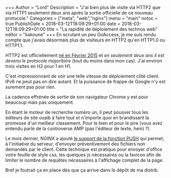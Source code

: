 +++
Author = "Lord"
Description = "J'ai bien plus de visite via HTTP2 que via HTTP1 seulement deux ans après la sortie officielle de ce nouveau protocole."
Categories = ["meta", "web","nginx"]
menu = "main"
notoc = true
PublishDate = 2018-03-12T18:09:29+01:00
date = 2018-03-12T18:09:29+01:00
title = "La rapidité de déploiement des technos web"
editor = "kakoune"
+++
En scrutant un peu GoAccess, je me suis rendu compte que j'avais désormais plus de visiteurs en HTTP2 qu'en HTTP1.0 ou HTTP1.1.

HTTP2 est officiellement [né en Février 2015](https://www.ietf.org/blog/http2-approved/) et *en seulement deux ans il est devenu le protocole majoritaire* (tout du moins dans mon cas).
J'ai environ trois visites en H2 pour 1 en H1.

C'est impressionnant de voir une telle vitesse de déploiement côté client.
IPv6 ne peut pas en dire autant.
Et la puissance de frappe de Google n'y est surement pas pour rien.

La cadence effrénée de sortie de son navigateur Chrome y est pour beaucoup mais pas uniquement.

En étant le moteur de recherche numéro un, il peut pousser tous les éditeurs de site ouaib à faire tout et n'importe quoi en brandissant la promesse d'un meilleur classement.
Pour le bien et pour le pire (vous avez entendu parlé de la controverse AMP (pas l'éditeur de texte, hein) ?).

Le mois dernier, NGINX a ajouté [le support de la fonction PUSH](https://hg.nginx.org/nginx/rev/641306096f5b) qui permet, à l'initiative du serveur, d'envoyer préventivement des fichiers non demandés par le client.
Cette technique est pratique pour envoyer d'office votre feuille de style css, les quelques js nécessaires ou la favicon afin de limiter le nombre de requêtes nécessaires à l'affichage complet de la page.

Bref je foutrait ça en place dès que ça arrive dans le dépôt de ma distrib.
